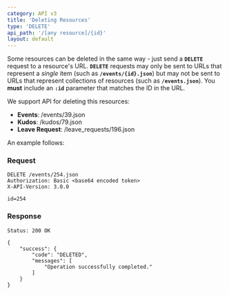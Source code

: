 ```yaml
---
category: API v3
title: 'Deleting Resources'
type: 'DELETE'
api_path: '/[any resource]/{id}'
layout: default
---
```


Some resources can be deleted in the same way - just send a **`DELETE`** request to a resource's URL.
**`DELETE`** requests may only be sent to URLs that represent a *single* item (such as **`/events/{id}.json`**)
but may not be sent to URLs that represent collections of resources (such as **`/events.json`**).
You **must** include an **`:id`** parameter that matches the ID in the URL.
 
We support API for deleting this resources:
 - **Events**: /events/39.json
 - **Kudos**: /kudos/79.json
 - **Leave Request**: /leave_requests/196.json


An example follows:

### Request

```
DELETE /events/254.json
Authorization: Basic <base64 encoded token> 
X-API-Version: 3.0.0

id=254
```

### Response

```
Status: 200 OK
```

```
{
    "success": {
        "code": "DELETED",
        "messages": [
            "Operation successfully completed."
        ]
    }
}
```